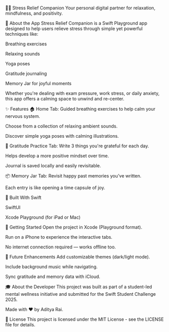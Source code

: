 🧘‍♂️ Stress Relief Companion
Your personal digital partner for relaxation, mindfulness, and positivity.

<!-- Optional: Add your own banner -->

🌿 About the App
Stress Relief Companion is a Swift Playground app designed to help users relieve stress through simple yet powerful techniques like:

Breathing exercises

Relaxing sounds

Yoga poses

Gratitude journaling

Memory Jar for joyful moments

Whether you're dealing with exam pressure, work stress, or daily anxiety, this app offers a calming space to unwind and re-center.

✨ Features
🏠 Home Tab:
Guided breathing exercises to help calm your nervous system.

Choose from a collection of relaxing ambient sounds.

Discover simple yoga poses with calming illustrations.

🙏 Gratitude Practice Tab:
Write 3 things you're grateful for each day.

Helps develop a more positive mindset over time.

Journal is saved locally and easily revisitable.

📦 Memory Jar Tab:
Revisit happy past memories you’ve written.

Each entry is like opening a time capsule of joy.

📱 Built With
Swift

SwiftUI

Xcode Playground (for iPad or Mac)

🚀 Getting Started
Open the project in Xcode (Playground format).

Run on a iPhone to experience the interactive tabs.

No internet connection required — works offline too.

🧩 Future Enhancements
Add customizable themes (dark/light mode).

Include background music while navigating.

Sync gratitude and memory data with iCloud.

🎓 About the Developer
This project was built as part of a student-led mental wellness initiative and submitted for the Swift Student Challenge 2025.

Made with ❤️ by Aditya Rai.

📄 License
This project is licensed under the MIT License - see the LICENSE file for details.

